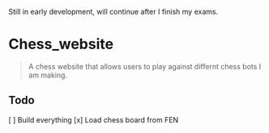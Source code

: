 Still in early development, will continue after I finish my exams.

# Chess_website
> A chess website that allows users to play against differnt chess bots I am making.

## Todo
[ ] Build everything
[x] Load chess board from FEN
